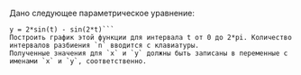 Дано следующее параметрическое уравнение:
```x = 2*cos(t) + cos(2*t)
y = 2*sin(t) - sin(2*t)```
Построить график этой функции для интервала t от 0 до 2*pi. Количество интервалов разбиения `n` вводится с клавиатуры.
Полученные значения для `x` и `y` должны быть записаны в переменные с именами `x` и `y`, соответственно.
